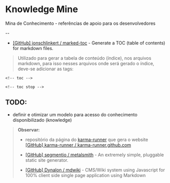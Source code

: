 # Knowledge Mine

Mina de Conhecimento - referências de apoio para os desenvolvedores

--

* [[GitHub] jonschlinkert / marked-toc](https://github.com/jonschlinkert/marked-toc) - Generate a TOC (table of contents) for markdown files.

> Utilizado para gerar a tabela de conteúdo (índice), nos arquivos markdown, para isso nesses arquivos onde será gerado o índice, deve-se adicionar as tags:

`<!-- toc -->`

`<!-- toc stop -->`


## TODO: 

- definir e otimizar um modelo para acesso do conhecimento disponibilizado (knowledge)

> **Observar:** 
>
> * repositório da página do [karma-runner](http://karma-runner.github.io/) que gera o website [[GitHub] karma-runner / karma-runner.github.com](https://github.com/karma-runner/karma-runner.github.com)
>
> * [[GitHub] segmentio / metalsmith](https://github.com/segmentio/metalsmith) - An extremely simple, pluggable static site generator.
>
> * [[GitHub] Dynalon / mdwiki](https://github.com/Dynalon/mdwiki/) - CMS/Wiki system using Javascript for 100% client side single page application using Markdown
